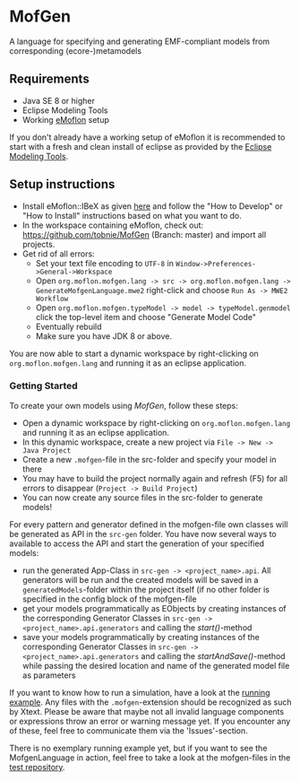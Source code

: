 # MofGen
A language for specifying and generating EMF-compliant models from corresponding (ecore-)metamodels

## Requirements
* Java SE 8 or higher
* Eclipse Modeling Tools
* Working [eMoflon](https://github.com/eMoflon/emoflon-ibex) setup

If you don't already have a working setup of eMoflon it is recommended to start with a fresh and clean install of eclipse as provided by the [Eclipse Modeling Tools](https://www.eclipse.org/downloads/packages/release/2020-06/r/eclipse-modeling-tools).

## Setup instructions
* Install eMoflon::IBeX as given [here](https://github.com/eMoflon/emoflon-ibex) and follow the "How to Develop" or "How to Install" instructions based on what you want to do.
* In the workspace containing eMoflon, check out: https://github.com/tobnie/MofGen (Branch: master) and import all projects.
* Get rid of all errors:
   * Set your text file encoding to `UTF-8` in `Window->Preferences->General->Workspace`
   * Open `org.moflon.mofgen.lang -> src -> org.moflon.mofgen.lang -> GenerateMofgenLanguage.mwe2` right-click and choose `Run As -> MWE2 Workflow`
   * Open `org.moflon.mofgen.typeModel -> model -> typeModel.genmodel` click the top-level item and choose "Generate Model Code"
   * Eventually rebuild
   * Make sure you have JDK 8 or above.

You are now able to start a dynamic workspace by right-clicking on `org.moflon.mofgen.lang` and running it as an eclipse application.

### Getting Started
To create your own models using *MofGen*, follow these steps:
* Open a dynamic workspace by right-clicking on `org.moflon.mofgen.lang` and running it as an eclipse application.
* In this dynamic workspace, create a new project via `File -> New -> Java Project`
* Create a new `.mofgen`-file in the src-folder and specify your model in there
* You may have to build the project normally again and refresh (F5) for all errors to disappear (`Project -> Build Project`)
* You can now create any source files in the src-folder to generate models!

For every pattern and generator defined in the mofgen-file own classes will be generated as API in the `src-gen` folder.
You have now several ways to available to access the API and start the generation of your specified models:
* run the generated App-Class in `src-gen -> <project_name>.api`. All generators will be run and the created models will be saved in a `generatedModels`-folder within the project itself (if no other folder is specified in the config block of the mofgen-file
* get your models programmatically as EObjects by creating instances of the corresponding Generator Classes in `src-gen -> <project_name>.api.generators` and calling the *start()*-method
* save your models programmatically by creating instances of the corresponding Generator Classes in `src-gen -> <project_name>.api.generators` and calling the *startAndSave()*-method while passing the desired location and name of the generated model file as parameters

If you want to know how to run a simulation, have a look at the [running example](https://github.com/Echtzeitsysteme/Re.actionFramework#running-example).
Any files with the `.mofgen`-extension should be recognized as such by Xtext. Please be aware that maybe not all invalid language components or expressions throw an error or warning message yet. If you encounter any of these, feel free to communicate them via the 'Issues'-section.

There is no exemplary running example yet, but if you want to see the MofgenLanguage in action, feel free to take a look at the mofgen-files in the [test repository](https://github.com/tobnie/MofGen-tests).

